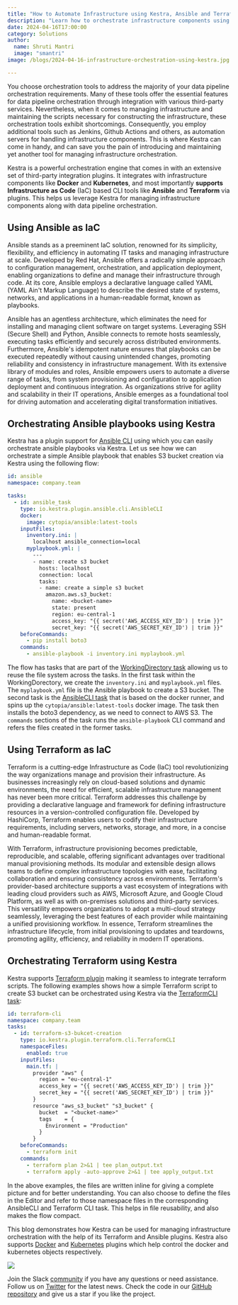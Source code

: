 ```yaml
---
title: "How to Automate Infrastructure using Kestra, Ansible and Terraform"
description: "Learn how to orchestrate infrastructure components using Kestra."
date: 2024-04-16T17:00:00
category: Solutions
author:
  name: Shruti Mantri
  image: "smantri"
image: /blogs/2024-04-16-infrastructure-orchestration-using-kestra.jpg

---
```


You choose orchestration tools to address the majority of your data pipeline orchestration requirements. Many of these tools offer the essential features for data pipeline orchestration through integration with various third-party services. Nevertheless, when it comes to managing infrastructure and maintaining the scripts necessary for constructing the infrastructure, these orchestration tools exhibit shortcomings. Consequently, you employ additional tools such as Jenkins, Github Actions and others, as automation servers for handling infrastructure components. This is where Kestra can come in handy, and can save you the pain of introducing and maintaining yet another tool for managing infrastructure orchestration.

Kestra is a powerful orchestration engine that comes in with an extensive set of third-party integration plugins. It integrates with infrastructure components like **Docker** and **Kubernetes**, and most importantly **supports Infrastructure as Code** (IaC) based CLI tools like **Ansible** and **Terraform** via plugins. This helps us leverage Kestra for managing infrastructure components along with data pipeline orchestration.

## Using Ansible as IaC

Ansible stands as a preeminent IaC solution, renowned for its simplicity, flexibility, and efficiency in automating IT tasks and managing infrastructure at scale. Developed by Red Hat, Ansible offers a radically simple approach to configuration management, orchestration, and application deployment, enabling organizations to define and manage their infrastructure through code. At its core, Ansible employs a declarative language called YAML (YAML Ain't Markup Language) to describe the desired state of systems, networks, and applications in a human-readable format, known as playbooks. 

Ansible has an agentless architecture, which eliminates the need for installing and managing client software on target systems. Leveraging SSH (Secure Shell) and Python, Ansible connects to remote hosts seamlessly, executing tasks efficiently and securely across distributed environments. Furthermore, Ansible's idempotent nature ensures that playbooks can be executed repeatedly without causing unintended changes, promoting reliability and consistency in infrastructure management. With its extensive library of modules and roles, Ansible empowers users to automate a diverse range of tasks, from system provisioning and configuration to application deployment and continuous integration. As organizations strive for agility and scalability in their IT operations, Ansible emerges as a foundational tool for driving automation and accelerating digital transformation initiatives.

## Orchestrating Ansible playbooks using Kestra

Kestra has a plugin support for [Ansible CLI](https://kestra.io/plugins/plugin-ansible) using which you can easily orchestrate ansible playbooks via Kestra. Let us see how we can orchestrate a simple Ansible playbook that enables S3 bucket creation via Kestra using the following flow:

```yaml
id: ansible
namespace: company.team

tasks:
  - id: ansible_task
    type: io.kestra.plugin.ansible.cli.AnsibleCLI
    docker:
      image: cytopia/ansible:latest-tools
    inputFiles:
      inventory.ini: |
        localhost ansible_connection=local
      myplaybook.yml: |
        ---
        - name: create s3 bucket
          hosts: localhost
          connection: local
          tasks:
          - name: create a simple s3 bucket
            amazon.aws.s3_bucket:
              name: <bucket-name>
              state: present
              region: eu-central-1
              access_key: "{{ secret('AWS_ACCESS_KEY_ID') | trim }}"
              secret_key: "{{ secret('AWS_SECRET_KEY_ID') | trim }}"
    beforeCommands:
      - pip install boto3
    commands:
      - ansible-playbook -i inventory.ini myplaybook.yml
```

The flow has tasks that are part of the [WorkingDirectory task](https://kestra.io/plugins/core/tasks/flows/io.kestra.plugin.core.flow.WorkingDirectory) allowing us to reuse the file system across the tasks. In the first task within the WorkingDorectory, we create the `inventory.ini` and `myplaybook.yml` files. The `myplaybook.yml` file is the Ansible playbook to create a S3 bucket. The second task is the [AnsibleCLI task](https://kestra.io/plugins/plugin-ansible/tasks/cli/io.kestra.plugin.ansible.cli.ansiblecli) that is based on the docker runner, and spins up the `cytopia/ansible:latest-tools` docker image. The task then installs the boto3 dependency, as we need to connect to AWS S3. The `commands` sections of the task runs the `ansible-playbook` CLI command and refers the files created in the former tasks.

## Using Terraform as IaC

Terraform is a cutting-edge Infrastructure as Code (IaC) tool revolutionizing the way organizations manage and provision their infrastructure. As businesses increasingly rely on cloud-based solutions and dynamic environments, the need for efficient, scalable infrastructure management has never been more critical. Terraform addresses this challenge by providing a declarative language and framework for defining infrastructure resources in a version-controlled configuration file. Developed by HashiCorp, Terraform enables users to codify their infrastructure requirements, including servers, networks, storage, and more, in a concise and human-readable format.

With Terraform, infrastructure provisioning becomes predictable, reproducible, and scalable, offering significant advantages over traditional manual provisioning methods. Its modular and extensible design allows teams to define complex infrastructure topologies with ease, facilitating collaboration and ensuring consistency across environments. Terraform's provider-based architecture supports a vast ecosystem of integrations with leading cloud providers such as AWS, Microsoft Azure, and Google Cloud Platform, as well as with on-premises solutions and third-party services. This versatility empowers organizations to adopt a multi-cloud strategy seamlessly, leveraging the best features of each provider while maintaining a unified provisioning workflow. In essence, Terraform streamlines the infrastructure lifecycle, from initial provisioning to updates and teardowns, promoting agility, efficiency, and reliability in modern IT operations.

## Orchestrating Terraform using Kestra

Kestra supports [Terraform plugin](https://kestra.io/plugins/plugin-terraform) making it seamless to integrate terraform scripts. The following examples shows how a simple Terraform script to create S3 bucket can be orchestrated using Kestra via the [TerraformCLI task](https://kestra.io/plugins/plugin-terraform/tasks/cli/io.kestra.plugin.terraform.cli.terraformcli):

```yaml
id: terraform-cli
namespace: company.team
tasks:
  - id: terraform-s3-bukcet-creation
    type: io.kestra.plugin.terraform.cli.TerraformCLI
    namespaceFiles:
      enabled: true
    inputFiles: 
      main.tf: |
        provider "aws" {
          region = "eu-central-1"
          access_key = "{{ secret('AWS_ACCESS_KEY_ID') | trim }}"
          secret_key = "{{ secret('AWS_SECRET_KEY_ID') | trim }}"
        }
        resource "aws_s3_bucket" "s3_bucket" {
          bucket  = "<bucket-name>"
          tags    = {
            Environment = "Production"
          }
        }
    beforeCommands:
      - terraform init
    commands:
      - terraform plan 2>&1 | tee plan_output.txt
      - terraform apply -auto-approve 2>&1 | tee apply_output.txt
```

In the above examples, the files are written inline for giving a complete picture and for better understanding. You can also choose to define the files in the Editor and refer to those namespace files in the corresponding AnsibleCLI and Terraform CLI task. This helps in file reusability, and also makes the flow compact.

This blog demonstrates how Kestra can be used for managing infrastructure orchestration with the help of its Terraform and Ansible plugins. Kestra also supports [Docker](https://kestra.io/plugins/plugin-docker) and [Kubernetes](https://kestra.io/plugins/plugin-kubernetes) plugins which help control the docker and kubernetes objects respectively.

![](/ui.gif)

Join the Slack [community](https://kestra.io/slack) if you have any questions or need assistance.
Follow us on [Twitter](https://twitter.com/kestra_io) for the latest news.
Check the code in our [GitHub repository](https://github.com/kestra-io/kestra) and give us a star if you like the project.